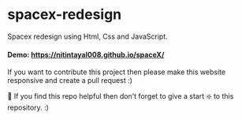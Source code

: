 # spacex-redesign

Spacex redesign using Html, Css and JavaScript.

#### Demo: https://nitintayal008.github.io/spaceX/

If you want to contribute this project then please make this website responsive and create a pull request :)

🙏 If you find this repo helpful then don't forget to give a start ❇️ to this repository. :)
